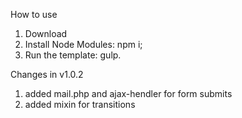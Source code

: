 How to use
1) Download
2) Install Node Modules: npm i;
3) Run the template: gulp.

Changes in v1.0.2
1) added mail.php and ajax-hendler for form submits
2) added mixin for transitions
